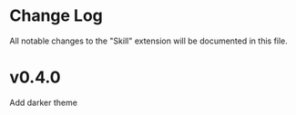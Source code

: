 # Change Log
All notable changes to the "Skill" extension will be documented in this file.

# v0.4.0

Add darker theme
